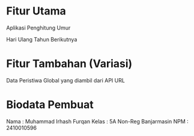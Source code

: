 # Fitur Utama
Aplikasi Penghitung Umur

Hari Ulang Tahun Berikutnya
# Fitur Tambahan (Variasi)
Data Peristiwa Global yang diambil dari API URL

# Biodata Pembuat
Nama : Muhammad Irhash Furqan
Kelas : 5A Non-Reg Banjarmasin
NPM : 2410010596
